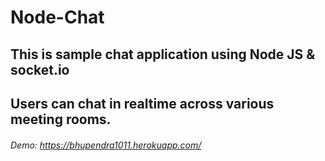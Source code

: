 # Node-Chat

## This is sample chat application using Node JS & socket.io

## Users can chat in realtime across various meeting rooms.

###### Demo: https://bhupendra1011.herokuapp.com/
